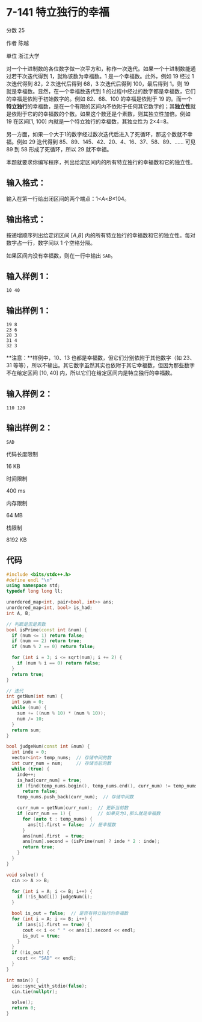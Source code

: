 # **7-141 特立独行的幸福**

分数 25

作者 陈越

单位 浙江大学

对一个十进制数的各位数字做一次平方和，称作一次迭代。如果一个十进制数能通过若干次迭代得到 1，就称该数为幸福数。1 是一个幸福数。此外，例如 19 经过 1 次迭代得到 82，2 次迭代后得到 68，3 次迭代后得到 100，最后得到 1。则 19 就是幸福数。显然，在一个幸福数迭代到 1 的过程中经过的数字都是幸福数，它们的幸福是依附于初始数字的。例如 82、68、100 的幸福是依附于 19 的。而一个**特立独行**的幸福数，是在一个有限的区间内不依附于任何其它数字的；其**独立性**就是依附于它的的幸福数的个数。如果这个数还是个素数，则其独立性加倍。例如 19 在区间[1, 100] 内就是一个特立独行的幸福数，其独立性为 2×4=8。

另一方面，如果一个大于1的数字经过数次迭代后进入了死循环，那这个数就不幸福。例如 29 迭代得到 85、89、145、42、20、4、16、37、58、89、…… 可见 89 到 58 形成了死循环，所以 29 就不幸福。

本题就要求你编写程序，列出给定区间内的所有特立独行的幸福数和它的独立性。

## 输入格式：

输入在第一行给出闭区间的两个端点：1<*A*<*B*≤104。

## 输出格式：

按递增顺序列出给定闭区间 [*A*,*B*] 内的所有特立独行的幸福数和它的独立性。每对数字占一行，数字间以 1 个空格分隔。

如果区间内没有幸福数，则在一行中输出 `SAD`。

## 输入样例 1：

```in
10 40
```

## 输出样例 1：

```out
19 8
23 6
28 3
31 4
32 3
```

**注意：**样例中，10、13 也都是幸福数，但它们分别依附于其他数字（如 23、31 等等），所以不输出。其它数字虽然其实也依附于其它幸福数，但因为那些数字不在给定区间 [10, 40] 内，所以它们在给定区间内是特立独行的幸福数。

## 输入样例 2：

```in
110 120
```

## 输出样例 2：

```out
SAD
```

代码长度限制

16 KB

时间限制

400 ms

内存限制

64 MB

栈限制

8192 KB

## 代码

```cpp
#include <bits/stdc++.h>
#define endl "\n"
using namespace std;
typedef long long ll;

unordered_map<int, pair<bool, int>> ans;
unordered_map<int, bool> is_had;
int A, B;

// 判断是否是素数
bool isPrime(const int &num) {
  if (num <= 1) return false;
  if (num == 2) return true;
  if (num % 2 == 0) return false;

  for (int i = 3; i <= sqrt(num); i += 2) {
    if (num % i == 0) return false;
  }
  return true;
}

// 迭代
int getNum(int num) {
  int sum = 0;
  while (num) {
    sum += ((num % 10) * (num % 10));
    num /= 10;
  }
  return sum;
}

bool judgeNum(const int &num) {
  int inde = 0;
  vector<int> temp_nums;  // 存储中间的数
  int curr_num = num;     // 存储当前的数
  while (true) {
    inde++;
    is_had[curr_num] = true;
    if (find(temp_nums.begin(), temp_nums.end(), curr_num) != temp_nums.end())
      return false;
    temp_nums.push_back(curr_num);  // 存储中间数

    curr_num = getNum(curr_num);  // 更新当前数
    if (curr_num == 1) {          // 如果变为1,那么就是幸福数
      for (auto t : temp_nums) {
        ans[t].first = false;  // 是幸福数
      }
      ans[num].first  = true;
      ans[num].second = (isPrime(num) ? inde * 2 : inde);
      return true;
    }
  }
}

void solve() {
  cin >> A >> B;

  for (int i = A; i <= B; i++) {
    if (!is_had[i]) judgeNum(i);
  }

  bool is_out = false;  // 是否有特立独行的幸福数
  for (int i = A; i <= B; i++) {
    if (ans[i].first == true) {
      cout << i << " " << ans[i].second << endl;
      is_out = true;
    }
  }
  if (!is_out) {
    cout << "SAD" << endl;
  }
}

int main() {
  ios::sync_with_stdio(false);
  cin.tie(nullptr);

  solve();
  return 0;
}
```

